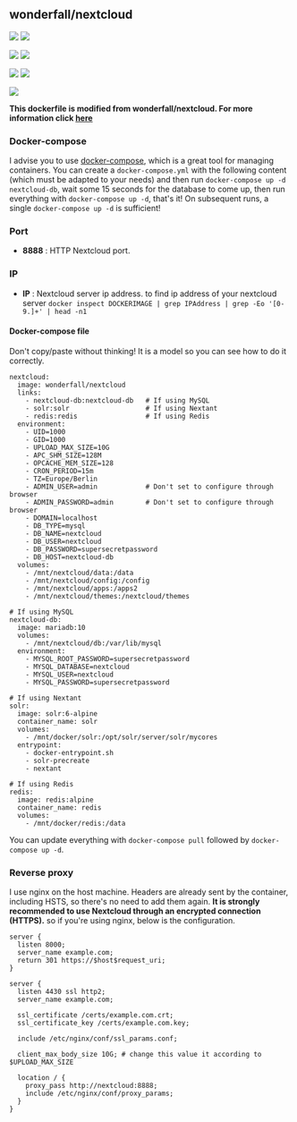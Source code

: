 ## wonderfall/nextcloud


[![](https://images.microbadger.com/badges/version/wonderfall/nextcloud.svg)](http://microbadger.com/images/wonderfall/nextcloud "Get your own version badge on microbadger.com") [![](https://images.microbadger.com/badges/image/wonderfall/nextcloud.svg)](http://microbadger.com/images/wonderfall/nextcloud "Get your own image badge on microbadger.com")

[![](https://images.microbadger.com/badges/version/wonderfall/nextcloud:daily.svg)](https://microbadger.com/images/wonderfall/nextcloud:daily "Get your own version badge on microbadger.com") [![](https://images.microbadger.com/badges/image/wonderfall/nextcloud:daily.svg)](https://microbadger.com/images/wonderfall/nextcloud:daily "Get your own image badge on microbadger.com")

[![](https://images.microbadger.com/badges/version/wonderfall/nextcloud:11.0.svg)](https://microbadger.com/images/wonderfall/nextcloud:11.0 "Get your own version badge on microbadger.com") [![](https://images.microbadger.com/badges/image/wonderfall/nextcloud:11.0.svg)](https://microbadger.com/images/wonderfall/nextcloud:11.0 "Get your own image badge on microbadger.com")

![](https://s32.postimg.org/69nev7aol/Nextcloud_logo.png)

**This dockerfile is modified from wonderfall/nextcloud. For more information click [here](  https://github.com/Wonderfall/dockerfiles/blob/master/nextcloud/README.md#wonderfallnextcloud)**


### Docker-compose
I advise you to use [docker-compose](https://docs.docker.com/compose/), which is a great tool for managing containers. You can create a `docker-compose.yml` with the following content (which must be adapted to your needs) and then run `docker-compose up -d nextcloud-db`, wait some 15 seconds for the database to come up, then run everything with `docker-compose up -d`, that's it! On subsequent runs,  a single `docker-compose up -d` is sufficient!

### Port
- **8888** : HTTP Nextcloud port.


### IP
- **IP** : Nextcloud server ip address. to find ip address of your nextcloud server `docker inspect DOCKERIMAGE | grep IPAddress | grep -Eo '[0-9.]+' | head -n1` 


#### Docker-compose file
Don't copy/paste without thinking! It is a model so you can see how to do it correctly.

```
nextcloud:
  image: wonderfall/nextcloud
  links:
    - nextcloud-db:nextcloud-db   # If using MySQL
    - solr:solr                   # If using Nextant
    - redis:redis                 # If using Redis
  environment:
    - UID=1000
    - GID=1000
    - UPLOAD_MAX_SIZE=10G
    - APC_SHM_SIZE=128M
    - OPCACHE_MEM_SIZE=128
    - CRON_PERIOD=15m
    - TZ=Europe/Berlin
    - ADMIN_USER=admin            # Don't set to configure through browser
    - ADMIN_PASSWORD=admin        # Don't set to configure through browser
    - DOMAIN=localhost
    - DB_TYPE=mysql
    - DB_NAME=nextcloud
    - DB_USER=nextcloud
    - DB_PASSWORD=supersecretpassword
    - DB_HOST=nextcloud-db
  volumes:
    - /mnt/nextcloud/data:/data
    - /mnt/nextcloud/config:/config
    - /mnt/nextcloud/apps:/apps2
    - /mnt/nextcloud/themes:/nextcloud/themes

# If using MySQL
nextcloud-db:
  image: mariadb:10
  volumes:
    - /mnt/nextcloud/db:/var/lib/mysql
  environment:
    - MYSQL_ROOT_PASSWORD=supersecretpassword
    - MYSQL_DATABASE=nextcloud
    - MYSQL_USER=nextcloud
    - MYSQL_PASSWORD=supersecretpassword
    
# If using Nextant
solr:
  image: solr:6-alpine
  container_name: solr
  volumes:
    - /mnt/docker/solr:/opt/solr/server/solr/mycores
  entrypoint:
    - docker-entrypoint.sh
    - solr-precreate
    - nextant

# If using Redis
redis:
  image: redis:alpine
  container_name: redis
  volumes:
    - /mnt/docker/redis:/data
```

You can update everything with `docker-compose pull` followed by `docker-compose up -d`.

### Reverse proxy
I use nginx on the host machine. Headers are already sent by the container, including HSTS, so there's no need to add them again. **It is strongly recommended to use Nextcloud through an encrypted connection (HTTPS).** 
so if you're using nginx, below is the configuration.

```
server {
  listen 8000;
  server_name example.com;
  return 301 https://$host$request_uri;
}

server {
  listen 4430 ssl http2;
  server_name example.com;

  ssl_certificate /certs/example.com.crt;
  ssl_certificate_key /certs/example.com.key;

  include /etc/nginx/conf/ssl_params.conf;

  client_max_body_size 10G; # change this value it according to $UPLOAD_MAX_SIZE

  location / {
    proxy_pass http://nextcloud:8888;
    include /etc/nginx/conf/proxy_params;
  }
}
```

